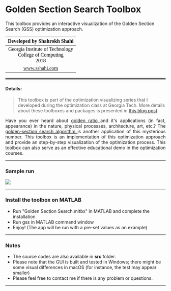 # Golden Section Search Toolbox
This toolbox provides an interactive visualization of the Golden Section Search (GSS) optimization approach.



| <div style="text-align:center"><span style="color:black; font-family:Georgia; font-size:1em;">Developed by Shahrokh Shahi</span></div>|
|:----------|
| <div style="text-align:center"><span style="color:black; font-family:Georgia; font-size:1em;">Georgia Institute of Technology <br> College of Computing <br> 2018</span></div>|
| <div style="text-align:center"><span style="color:black; font-family:Georgia; font-size:1em;"><a  href="https://www.sshahi.com" target="_blank">www.sshahi.com</span></div>|


<hr style="border:2px solid gray;">

#### Details:
> This toolbox is part of the optimization visualizing series that I developed during the optimization class at Georgia Tech. More details about these toolboxes and packages is presented in <a href="http://www.sshahi.com/projects/tlbx-2-opt/" target="_blank">this blog post</a>.



<p align="justify">
Have you ever heard about <a href="https://en.wikipedia.org/wiki/Golden_ratio" target="_blank"> golden ratio </a> and it's applications (in fact, appearance) in the nature, physical processes, architecture, art, etc.? The <a  href="https://en.wikipedia.org/wiki/Golden-section_search" target="_blank"> golden-section search algorithm </a> is another application of this mysterious number. This toolbox is an implementation of this optimization approach and provide an step-by-step visualization of the optimization process. This toolbox can also serve as an effective educational demo in the optimization courses. 
</p>

----

### Sample run

![](img/exec_anim.gif)

----

### Install the toolbox on MATLAB
- Run "Golden Section Search.mltbx" in MATLAB and complete the installation
- Run gss in MATLAB command window
- Enjoy! (The app will be run with a pre-set values as an example)

---

### Notes
-	The source codes are also available in __src__ folder.
-	Please note that the GUI is built and tested in Windows; there might be some visual differences in macOS (for instance, the test may appear smaller)
-	Please feel free to contact me if there is any problem or questions. 
----